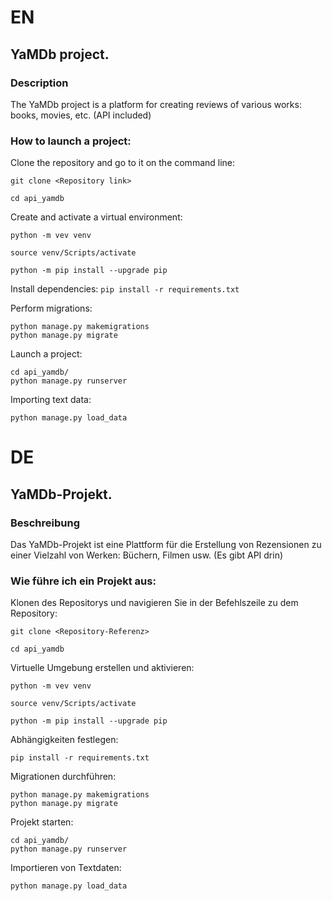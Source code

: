 # EN
## YaMDb project.
### Description
The YaMDb project is a platform for creating reviews of various works: books, movies, etc. (API included)

### How to launch a project:

Clone the repository and go to it on the command line:

```
git clone <Repository link>
```

```
cd api_yamdb
```

Create and activate a virtual environment:

```
python -m vev venv
```

```
source venv/Scripts/activate
```

```
python -m pip install --upgrade pip
```

Install dependencies:
``
pip install -r requirements.txt
``

Perform migrations:

```
python manage.py makemigrations
python manage.py migrate
```

Launch a project:

```
cd api_yamdb/
python manage.py runserver
```

Importing text data:

```
python manage.py load_data
```

# DE
## YaMDb-Projekt.
### Beschreibung
Das YaMDb-Projekt ist eine Plattform für die Erstellung von Rezensionen zu einer Vielzahl von Werken: Büchern, Filmen usw. (Es gibt API drin)

### Wie führe ich ein Projekt aus:

Klonen des Repositorys und navigieren Sie in der Befehlszeile zu dem Repository:

```
git clone <Repository-Referenz>
```

```
cd api_yamdb
```

Virtuelle Umgebung erstellen und aktivieren:

```
python -m vev venv
```

```
source venv/Scripts/activate
```

```
python -m pip install --upgrade pip
```

Abhängigkeiten festlegen:
```
pip install -r requirements.txt
```

Migrationen durchführen:

```
python manage.py makemigrations
python manage.py migrate
```

Projekt starten:

```
cd api_yamdb/
python manage.py runserver
```

Importieren von Textdaten:

```
python manage.py load_data
```
